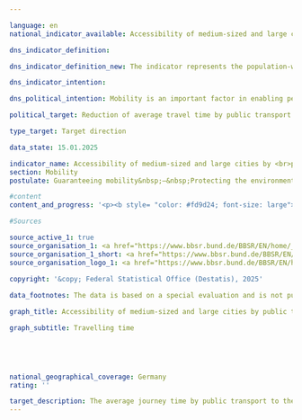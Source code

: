 ```yaml
---

language: en        
national_indicator_available: Accessibility of medium-sized and large cities by <br>public transport        

dns_indicator_definition:         

dns_indicator_definition_new: The indicator represents the population-weighted average travel time by public transport to the nearest medium or regional centre (in minutes).        

dns_indicator_intention:         

dns_political_intention: Mobility is an important factor in enabling people to participate in society. Accordingly, space and transport should be designed in such a way that there are good mobility options for the entire population and appropriate connections to medium-sized or regional centres.        

political_target: Reduction of average travel time by public transport        

type_target: Target direction        

data_state: 15.01.2025        

indicator_name: Accessibility of medium-sized and large cities by <br>public transport        
section: Mobility        
postulate: Guaranteeing mobility&nbsp;–&nbsp;Protecting the environment        

#content         
content_and_progress: '<p><b style= "color: #fd9d24; font-size: large">11.2.c Accessibility of medium-sized and large cities by <br><br>public transport</b><br><br>The indicator is calculated by the Federal Institute for Research on Building, Urban Affairs and Spatial Development (<abbr title="Federal Institute for Research on Building, Urban Affairs and Spatial Development" tabindex="0">BBSR</abbr>). Public transport is defined as services accessible to everyone upon payment of a fare. Flexible service forms such as demand-responsive minibuses, which operate without fixed stops and timetables upon request, are not taken into account.<br><br>The population-weighted average travel time to the nearest medium- or upper-order centre was 23.5&nbsp;minutes in 2012. By 2020, this had decreased to 20.5&nbsp;minutes and further declined to 17.7&nbsp;minutes in 2024. This corresponds to a reduction of 24.7&nbsp;% over the period from 2012&nbsp;to 2024.<br><br>However, the comparability of the results is limited due to changes in methodology and calculation bases over time. On the one hand, the number of medium- and upper-order centres considered has varied. On the other hand, from 2024&nbsp;onwards, travel times have no longer been calculated from every stop, but for the first time from every inhabited 100×100-metre grid cell. For this purpose, the entire national territory was divided into grid cells of this size, and residency was verified using registered addresses. Furthermore, in major cities, district and neighbourhood centres are now also included as destinations.<br><br>In addition, updated data sources on timetables and transport networks as well as the results of the 2022&nbsp;Census at grid cell level have been incorporated into the analyses.<br><br>The basis for the accessibility analyses by public transport are nationwide timetable data in GTFS format (scheduled timetable data), which are aggregated via the DELFI Integration Platform (DIP) from the regional information systems and made available on the <a href="https://www.opendata-oepnv.de/ht/de/willkommen">Open Data ÖPNV platform</a>. Based on this, the shortest travel times to the nearest medium- or upper-order centre during the morning peak period were determined.<br><br>The definition of the time window for the morning peak period varied by reporting year: in 2012, connections with arrival times between 06:00&nbsp;and 09:00&nbsp;were considered; in 2020, between 06:00&nbsp;and 12:00. For 2024, the start time or journey commencement was set to 8&nbsp;October 2024&nbsp;at 08:00&nbsp;–&nbsp;a working day outside school holidays. The frequency of services and connections outside the respective time windows are not included in the indicator calculation.<br><br>In addition to travel times, access times to departure stops were also considered. For this purpose, a nationwide street and path network based on OpenStreetMap was used, modelling access, egress, and transfer routes. Different travel speeds were assumed&nbsp;–&nbsp;approximately 3.6&nbsp;km/h for pedestrians and 18&nbsp;km/h for cyclists&nbsp;–&nbsp;allowing the representation of various travel modes.<br><br>The classification of a location as a medium- or upper-order centre is carried out by the Landesplanungsbehörden of the Bundesländer. This classification is primarily based on the provision of goods, services and infrastructure that are not available in the surrounding lower-order centres. Examples include specialist medical practices, hospitals, cultural institutions as well as secondary schools and universities.<br><br>Up to and including 2024, each medium- or upper-order centre&nbsp;–&nbsp;including in large cities&nbsp;–&nbsp;was represented by only one destination point (city centre). In 2024, in all upper-order centres with more than 250,000&nbsp;inhabitants, an additional 107&nbsp;central locations at district or neighbourhood level were included alongside the city centre. The basis for this was commuter and mobile phone data interconnections at grid cell level, the Central Shopping District (infas 360), as well as cluster analyses based on Points-of-Interest data from the Federal Agency for Cartography and Geodesy (<abbr title="Federal Agency for Cartography and Geodesy" tabindex="0">BKG</abbr>).<br><br>Only locations with a catchment area of at least 50,000&nbsp;inhabitants, where medium-order functions can be comprehensively provided, were included.<br><br>By including these additional central locations as destinations, a more differentiated picture of accessibility within major cities emerges. This provides a significantly more realistic depiction of public service provision with regard to medium-order functions.</p>'                

#Sources        

source_active_1: true
source_organisation_1: <a href="https://www.bbsr.bund.de/BBSR/EN/home/_node.html" target="_blank" onclick="return confirm_alert('the Federal Institute for Research on Building, Urban Affairs and Spatial Development', 'En')">Federal Institute for Research on Building, Urban Affairs and Spatial Development</a>
source_organisation_1_short: <a href="https://www.bbsr.bund.de/BBSR/EN/home/_node.html" target="_blank" onclick="return confirm_alert('the Federal Institute for Research on Building, Urban Affairs and Spatial Development', 'En')">Federal Institute for Research on Building, Urban Affairs and Spatial Development</a>
source_organisation_logo_1: <a href="https://www.bbsr.bund.de/BBSR/EN/home/_node.html" target="_blank" onclick="return confirm_alert('the Federal Institute for Research on Building, Urban Affairs and Spatial Development', 'En')"><img src="https://dns-indikatoren.de/public/OrgImgEn/bbsr.png" alt="Federal Institute for Research on Building, Urban Affairs and Spatial Development" title=" Click here to visit the homepage of the organizationFederal Institute for Research on Building, Urban Affairs and Spatial Development" style="height:60px; width:148px; border:transparent"/></a>
        
copyright: '&copy; Federal Statistical Office (Destatis), 2025'        

data_footnotes: The data is based on a special evaluation and is not publicly available.<br>• Due to changes in the methodology and calculation basis, a comparison of the data for the 2024&nbsp;survey year with previous years is only possible to a limited extent (break in time series).        

graph_title: Accessibility of medium-sized and large cities by public transport        

graph_subtitle: Travelling time        

        

                

national_geographical_coverage: Germany        
rating: ''        

target_description: The average journey time by public transport to the nearest medium-sized or regional centre should be reduced.<br><br>Current development towards the target, but no conclusive assessment possible. Too few data points.        
---
```



